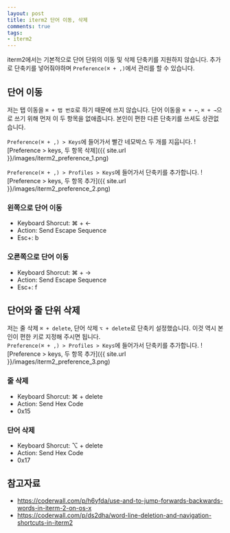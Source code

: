 ```yaml
---
layout: post
title: iterm2 단어 이동, 삭제
comments: true
tags:
- iterm2
---
```


iterm2에서는 기본적으로 단어 단위의 이동 및 삭제 단축키를 지원하지 않습니다. 추가로 단축키를 넣어줘야하며 `Preference(⌘ + ,)`에서 관리를 할 수 있습니다.

## **단어 이동**
저는 탭 이동을 `⌘ + 탭 번호`로 하기 때문에 쓰지 않습니다. 단어 이동을 `⌘ + ←`, `⌘ + →`으로 쓰기 위해 먼저 이 두 항목을 없애줍니다. 본인이 편한 다른 단축키를 쓰셔도 상관없습니다.     

`Preference(⌘ + ,) > Keys`에 들어가서 빨간 네모박스 두 개를 지웁니다.
![Preference > keys, 두 항목 삭제]({{ site.url }}/images/iterm2_preference_1.png)

`Preference(⌘ + ,) > Profiles > Keys`에 들어가서 단축키를 추가합니다.
![Preference > keys, 두 항목 추가]({{ site.url }}/images/iterm2_preference_2.png)

### **왼쪽으로 단어 이동**
- Keyboard Shorcut: ⌘ + ←
- Action: Send Escape Sequence
- Esc+: b

### **오른쪽으로 단어 이동**
- Keyboard Shorcut: ⌘ + →
- Action: Send Escape Sequence
- Esc+: f


## **단어와 줄 단위 삭제**
저는 줄 삭제 `⌘ + delete`, 단어 삭제 `⌥ + delete`로 단축키 설정했습니다. 이것 역시 본인이 편한 키로 지정해 주시면 됩니다.   
`Preference(⌘ + ,) > Profiles > Keys`에 들어가서 단축키를 추가합니다.
![Preference > keys, 두 항목 추가]({{ site.url }}/images/iterm2_preference_3.png)

### **줄 삭제**
- Keyboard Shorcut: ⌘ + delete
- Action: Send Hex Code
- 0x15

### **단어 삭제**
- Keyboard Shorcut: ⌥ + delete
- Action: Send Hex Code
- 0x17


## **참고자료**
* https://coderwall.com/p/h6yfda/use-and-to-jump-forwards-backwards-words-in-iterm-2-on-os-x
* https://coderwall.com/p/ds2dha/word-line-deletion-and-navigation-shortcuts-in-iterm2